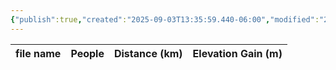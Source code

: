 ```yaml
---
{"publish":true,"created":"2025-09-03T13:35:59.440-06:00","modified":"2025-09-03T14:47:31.197-06:00","published":"2025-09-03T14:47:31.197-06:00","tags":["route"],"cssclasses":"","elevation":null,"region":null,"location":null,"DWYT":"Shoulder season","Kane":null,"completed":false}
---
```



| file name | People | Distance (km) | Elevation Gain (m) |
| --------- | ------ | ------------- | ------------------ |